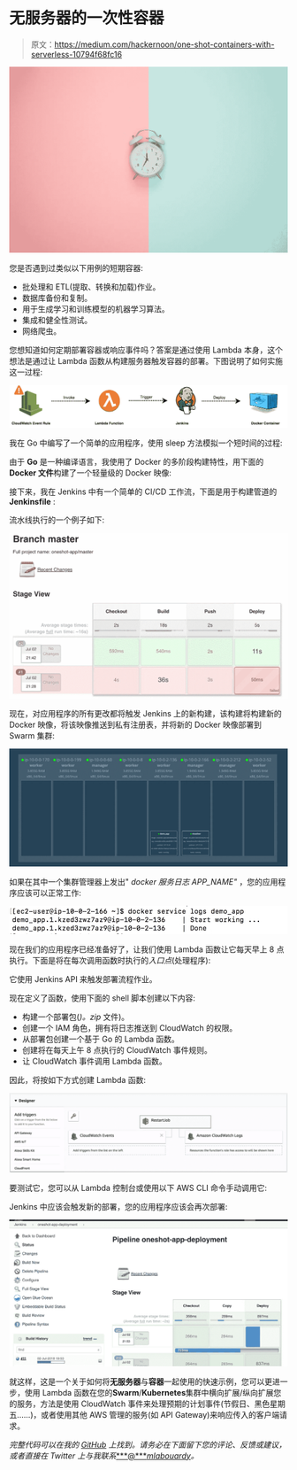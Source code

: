 # 无服务器的一次性容器

> 原文：<https://medium.com/hackernoon/one-shot-containers-with-serverless-10794f68fc16>

![](img/dd7f3f611e2afc00d0d22f7a506b8a27.png)

您是否遇到过类似以下用例的短期容器:

*   批处理和 ETL(提取、转换和加载)作业。
*   数据库备份和复制。
*   用于生成学习和训练模型的机器学习算法。
*   集成和健全性测试。
*   网络爬虫。

您想知道如何定期部署容器或响应事件吗？答案是通过使用 Lambda 本身，这个想法是通过让 Lambda 函数从构建服务器触发容器的部署。下图说明了如何实施这一过程:

![](img/36739f0037d8d0135c9ecd07dec7dace.png)

我在 Go 中编写了一个简单的应用程序，使用 sleep 方法模拟一个短时间的过程:

由于 **Go** 是一种编译语言，我使用了 Docker 的多阶段构建特性，用下面的**Docker 文件**构建了一个轻量级的 Docker 映像:

接下来，我在 Jenkins 中有一个简单的 CI/CD 工作流，下面是用于构建管道的 **Jenkinsfile** :

流水线执行的一个例子如下:

![](img/49c6844d40fc18206611d0f30872e8ad.png)

现在，对应用程序的所有更改都将触发 Jenkins 上的新构建，该构建将构建新的 Docker 映像，将该映像推送到私有注册表，并将新的 Docker 映像部署到 Swarm 集群:

![](img/31573cd4d9c96cfde02eaecb361a8da2.png)

如果在其中一个集群管理器上发出" *docker 服务日志 APP_NAME"* ，您的应用程序应该可以正常工作:

![](img/70e4384c1861b524608fbccf5b0ba48a.png)

现在我们的应用程序已经准备好了，让我们使用 Lambda 函数让它每天早上 8 点执行。下面是将在每次调用函数时执行的*入口点*(处理程序):

它使用 Jenkins API 来触发部署流程作业。

现在定义了函数，使用下面的 shell 脚本创建以下内容:

*   构建一个部署包(*)。zip* 文件)。
*   创建一个 IAM 角色，拥有将日志推送到 CloudWatch 的权限。
*   从部署包创建一个基于 Go 的 Lambda 函数。
*   创建将在每天上午 8 点执行的 CloudWatch 事件规则。
*   让 CloudWatch 事件调用 Lambda 函数。

因此，将按如下方式创建 Lambda 函数:

![](img/7ecb0494dce1514a4faf2e3b70d0fe21.png)

要测试它，您可以从 Lambda 控制台或使用以下 AWS CLI 命令手动调用它:

Jenkins 中应该会触发新的部署，您的应用程序应该会再次部署:

![](img/06948d2f53c0d5dd3e9d39821cdbab5e.png)

就这样，这是一个关于如何将**无服务器**与**容器**一起使用的快速示例，您可以更进一步，使用 Lambda 函数在您的**Swarm**/**Kubernetes**集群中横向扩展/纵向扩展您的服务，方法是使用 CloudWatch 事件来处理预期的计划事件(节假日、黑色星期五……)，或者使用其他 AWS 管理的服务(如 API Gateway)来响应传入的客户端请求。

*完整代码可以在我的* [*GitHub*](https://github.com/mlabouardy/lambda-oneshot-container) *上找到。请务必在下面留下您的评论、反馈或建议，或者直接在 Twitter 上与我联系*[***@****mlabouardy*](https://twitter.com/mlabouardy)*。*